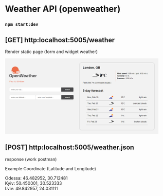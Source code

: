 # Weather API (openweather)

### `npm start:dev`

## [GET] http:localhost:5005/weather
Render static page (form and widget weather)

![screenshot-weather](screenshot-weather.png)

## [POST] http:localhost:5005/weather.json
response (work postman)

Example Coordinate (Latitude and Longitude)

Odessa: 46.482952, 30.712481 \
Kyiv: 50.450001, 30.523333 \
Lviv: 49.842957, 24.031111 